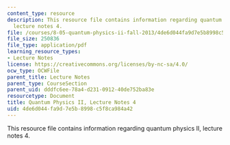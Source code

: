 ```yaml
---
content_type: resource
description: This resource file contains information regarding quantum physics II,
  lecture notes 4.
file: /courses/8-05-quantum-physics-ii-fall-2013/4de6d044fa9d7e5b8998c5f8ca984a42_MIT8_05F13_Chap_04.pdf
file_size: 250836
file_type: application/pdf
learning_resource_types:
- Lecture Notes
license: https://creativecommons.org/licenses/by-nc-sa/4.0/
ocw_type: OCWFile
parent_title: Lecture Notes
parent_type: CourseSection
parent_uid: dddfc6ee-78a4-d231-0912-40de752ba83e
resourcetype: Document
title: Quantum Physics II, Lecture Notes 4
uid: 4de6d044-fa9d-7e5b-8998-c5f8ca984a42
---
```

This resource file contains information regarding quantum physics II, lecture notes 4.